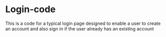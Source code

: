 # Login-code
This is a code for a typical login page designed to enable a user to create an account and also sign in if the user already has an existing account 
